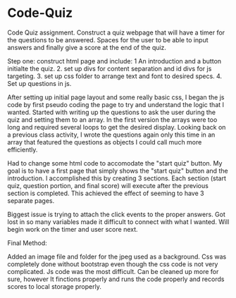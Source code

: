 # Code-Quiz
Code Quiz assignment. 
Construct a quiz webpage that will have a timer for the questions to be answered. Spaces for the user to be able to input answers and finally give a score at the end of the quiz. 

Step one: construct html page and include:
1 An introduction and a button initialte the quiz. 
2. set up divs for content separation and id divs for js targeting.
3. set up css folder to arrange text and font to desired specs. 
4. Set up questions in js.

After setting up initial page layout and some really basic css, I began the js code by first pseudo coding the page to try and understand the logic that I wanted. Started with writing up the questions to ask the user during the quiz and setting them to an array. In the first version the arrays were too long and required several loops to get the desired display. Looking back on a previous class activity, I wrote the questions again only this time in an array that featured the questions as objects I could call much more efficiently. 

Had to change some html code to accomodate the "start quiz" button. My goal is to have a first page that simply shows the "start quiz" button and the introduction. I accomplished this by creating 3 sections. Each section (start quiz, question portion, and final score) will execute after the previous section is completed. This achieved the effect of seeming to have 3 separate pages. 

Biggest issue is trying to attach the click events to the proper answers. Got lost in so many variables made it difficult to connect with what I wanted. Will begin work on the timer and user score next.

Final Method: 

Added an image file and folder for the jpeg used as a background. Css was completely done without bootstrap even though the css code is not very complicated. Js code was the most difficult. Can be cleaned up more for sure, however It finctions properly and runs the code properly and records scores to local storage properly. 